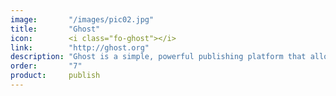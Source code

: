 ```yaml
---
image:       "/images/pic02.jpg"
title:       "Ghost"
icon:        <i class="fo-ghost"></i>
link:        "http://ghost.org"
description: "Ghost is a simple, powerful publishing platform that allows you to share content"
order:       "7"
product:     publish
---
```

